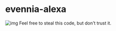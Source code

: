 # evennia-alexa
![img](https://img.shields.io/badge/build-alpha-yellow) Feel free to steal this code, but don't trust it.

